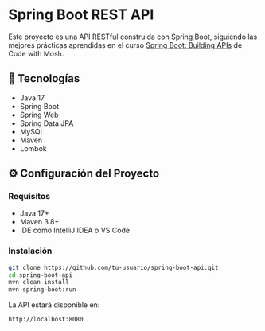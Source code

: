# Spring Boot REST API

Este proyecto es una API RESTful construida con Spring Boot, siguiendo las mejores prácticas aprendidas en el curso [Spring Boot: Building APIs](https://codewithmosh.com/p/spring-boot-building-apis) de Code with Mosh.

## 🧰 Tecnologías

- Java 17
- Spring Boot
- Spring Web
- Spring Data JPA
- MySQL
- Maven
- Lombok

## ⚙️ Configuración del Proyecto

### Requisitos

- Java 17+
- Maven 3.8+
- IDE como IntelliJ IDEA o VS Code

### Instalación

```bash
git clone https://github.com/tu-usuario/spring-boot-api.git
cd spring-boot-api
mvn clean install
mvn spring-boot:run
```
La API estará disponible en:
```
http://localhost:8080
```
